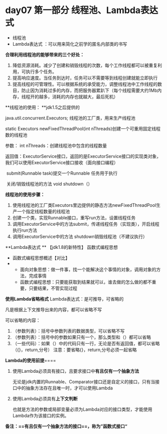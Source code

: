# day07  第一部分  线程池、Lambda表达式

* 线程池
* Lambda表达式 ：可以用来简化之前学的匿名内部类的书写

**合理利用线程池的能够带来的三个好处：**

1. 降低资源消耗。减少了创建和销毁线程的次数，每个工作线程都可以被重复利用，可执行多个任务。
2. 提高响应速度。当任务到达时，任务可以不需要等到线程创建就能立即执行
3. 提高线程的可管理性。可以根据系统的承受能力，调整线程池中工作线程的数目，防止因为消耗过多的内存，而把服务器累趴下（每个线程需要大约1Mb内存，线程开的越多，消耗的内存也就越大，最后死机）

**线程池的使用： **jdk1.5之后提供的 

java.util.concurrent.Executors;  线程池的工厂类，用来生产线程池

   static  Executors   newFixedThreadPool(int nThreads)创建一个可重用固定线程数的线程池

参数：   int nThreads：创建线程池中包含的线程数量

返回值：ExecutorService接口，返回的是ExecutorService接口的实现类对象，我们可以使用ExecutorService接口接收（面向接口编程）

​    submit(Runnable  task)提交一个Runnable  任务用于执行

​	关闭/销毁线程池的方法      void   shutdown（）

**线程池的使用步骤：**

1. 使用线程池的工厂类Executors里边提供的静态方法newFixedThreadPool生产一个指定线程数量的线程池
2. 创建一个类，实现Runnable接口，重写run方法，设置线程任务
3. 调用ExecutorService中的方法submit，传递线程任务（实现类），开启线程 执行run方法
4. 调用ExecutorService中的方法 shutdown销毁线程池（不建议执行）





**Lambda表达式 **  【jdk1.8的新特性】     函数式编程思想

* 函数式编程思想概述【对比】
* * 面向对象思想：做一件事，找一个能解决这个事情的对象，调用对象的方法，完成事情
  * 函数式编程思想：只要能获取到结果就可以，谁去做的怎么做的都不重要，只要结果，不管实现过程

**使用Lambda省略格式**    Lambda表达式：是可推导，可省略的

凡是根据上下文推导出来的内容，都可以省略不写

可以省略的内容：

1. （参数列表）：括号中参数列表的数据类型，可以省略不写
2. （参数列表）：括号中的参数如果只有一个，那么类型和（）都可以省略
3. （一些代码）：如果（）中的代码只有一行，无论是否有返回值，都可以省略（{}，return,分号）  注意：要省略{}，return,分号必须一起省略



**Lambda的使用前提**====

1. 使用Lambda必须具有接口，且要求接口中**有且仅有一个抽象方法**

   ​		无论是jdk内置的Runnable、Comparator接口还是自定义的接口，只有当接口中的抽象方法存在且唯一时，才可以使用Lambda

2. 使用Lambda必须具有**上下文判断**

   ​		也就是方法的参数或局部变量必须为Lambda对应的接口类型，才能使用Lambda作为该接口的实例。



**备注：==有且仅有一个抽象方法的接口==，称为”函数式接口“**
